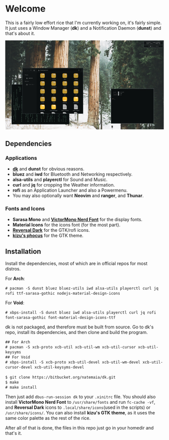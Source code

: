 # Welcome
This is a fairly low effort rice that I'm currently working on, it's fairly simple. It just uses a Window Manager (**dk**) and a Notification Daemon (**dunst**) and that's about it.

![showcase](./image.png)

## Dependencies
### Applications
- **[dk](https://bitbucket.org/natemaia/dk/src/master/)** and **dunst** for obvious reasons.
- **bluez** and **iwd** for Bluetooth and Networking respectively.
- **alsa-utils** and **playerctl** for Sound and Music.
- **curl** and **jq** for cropping the Weather information.
- **rofi** as an Application Launcher and also a Powermenu.
- You may also optionally want **Neovim** and **ranger**, and **Thunar**.

### Fonts and Icons
- **Sarasa Mono** and **[VictorMono Nerd Font](https://github.com/ryanoasis/nerd-fonts/tree/master/patched-fonts/VictorMono)** for the display fonts.
- **Material Icons** for the icons font (for the most part).
- **[Reversal Dark](https://github.com/yeyushengfan258/Reversal-icon-theme)** for the GTK/rofi icons.
- **[kizu's phocus](https://github.com/janleigh/gtk3)** for the GTK theme.

## Installation
Install the dependencies, most of which are in official repos for most distros.

For **Arch**:
```
# pacman -S dunst bluez bluez-utils iwd alsa-utils playerctl curl jq rofi ttf-sarasa-gothic nodejs-material-design-icons
```
For **Void**:
```
# xbps-install -S dunst bluez iwd alsa-utils playerctl curl jq rofi font-sarasa-gothic font-material-design-icons-ttf
```
dk is not packaged, and therefore must be built from source. Go to dk's repo, install its dependencies, and then clone and build the program.
```
## For Arch
# pacman -S xcb-proto xcb-util xcb-util-wm xcb-util-cursor xcb-util-keysyms 
## For Void
# xbps-install -S xcb-proto xcb-util-devel xcb-util-wm-devel xcb-util-cursor-devel xcb-util-keysyms-devel 

$ git clone https://bitbucket.org/natemaia/dk.git
$ make
# make install
```
Then just add `dbus-run-session dk` to your `.xinitrc` file.
You should also install **VictorMono Nerd Font** to `/usr/share/fonts` and run `fc-cache -vf`, and **Reversal Dark** icons to `.local/share/icons`(used in the scripts) or `/usr/share/icons/`. You can also install **kizu's GTK theme**, as it uses the same color palette as the rest of the rice.

After all of that is done, the files in this repo just go in your homedir and that's it.
